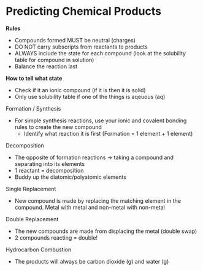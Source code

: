# Predicting Chemical Products

**Rules**

- Compounds formed MUST be neutral (charges)
- DO NOT carry subscripts from reactants to products
- ALWAYS include the state for each compound (look at the solubility table for compound in solution)
- Balance the reaction last

**How to tell what state**

- Check if it an ionic compound (if it is then it is solid)
- Only use solubility table if one of the things is aqeuous (aq)

Formation / Synthesis

- For simple synthesis reactions, use your ionic and covalent bonding rules to create the new compound
    - Identify what reaction it is first (Formation = 1 element + 1 element)

Decomposition

- The opposite of formation reactions → taking a compound and separating into its elements
- 1 reactant = decomposition
- Buddy up the diatomic/polyatomic elements

Single Replacement

- New compound is made by replacing the matching element in the compound. Metal with metal and non-metal with non-metal

Double Replacement

- The new compounds are made from displacing the metal (double swap)
- 2 compounds reacting = double!

Hydrocarbon Combustion

- The products will always be carbon dioxide (g) and water (g)
